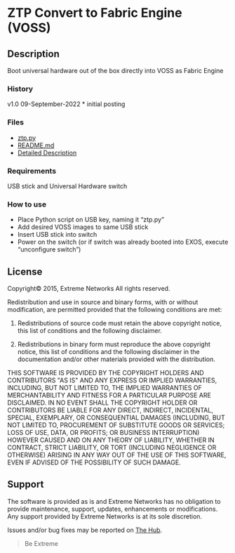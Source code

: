 # ZTP Convert to Fabric Engine (VOSS)
## Description
Boot universal hardware out of the box directly into VOSS as Fabric Engine

### History
v1.0    09-September-2022
        * initial posting

### Files
* [ztp.py](ztp.py)
* [README.md](README.md)
* [Detailed Description](Universal-Hardware-USB-conversion-to-FabricEngine.pdf)


### Requirements
USB stick and Universal Hardware switch

### How to use
* Place Python script on USB key, naming it “ztp.py”
* Add desired VOSS images to same USB stick
* Insert USB stick into switch
* Power on the switch (or if switch was already booted into EXOS, execute “unconfigure switch”)




## License
Copyright© 2015, Extreme Networks
All rights reserved.

Redistribution and use in source and binary forms, with or without modification,
are permitted provided that the following conditions are met:

1. Redistributions of source code must retain the above copyright notice, this
list of conditions and the following disclaimer.

2. Redistributions in binary form must reproduce the above copyright notice,
this list of conditions and the following disclaimer in the documentation
and/or other materials provided with the distribution.

THIS SOFTWARE IS PROVIDED BY THE COPYRIGHT HOLDERS AND CONTRIBUTORS "AS IS" AND
ANY EXPRESS OR IMPLIED WARRANTIES, INCLUDING, BUT NOT LIMITED TO, THE IMPLIED
WARRANTIES OF MERCHANTABILITY AND FITNESS FOR A PARTICULAR PURPOSE ARE
DISCLAIMED. IN NO EVENT SHALL THE COPYRIGHT HOLDER OR CONTRIBUTORS BE LIABLE
FOR ANY DIRECT, INDIRECT, INCIDENTAL, SPECIAL, EXEMPLARY, OR CONSEQUENTIAL
DAMAGES (INCLUDING, BUT NOT LIMITED TO, PROCUREMENT OF SUBSTITUTE GOODS OR
SERVICES; LOSS OF USE, DATA, OR PROFITS; OR BUSINESS INTERRUPTION) HOWEVER
CAUSED AND ON ANY THEORY OF LIABILITY, WHETHER IN CONTRACT, STRICT LIABILITY,
OR TORT (INCLUDING NEGLIGENCE OR OTHERWISE) ARISING IN ANY WAY OUT OF THE USE
OF THIS SOFTWARE, EVEN IF ADVISED OF THE POSSIBILITY OF SUCH DAMAGE.

## Support
The software is provided as is and Extreme Networks has no obligation to provide
maintenance, support, updates, enhancements or modifications.
Any support provided by Extreme Networks is at its sole discretion.

Issues and/or bug fixes may be reported on [The Hub](https://community.extremenetworks.com/).

>Be Extreme
